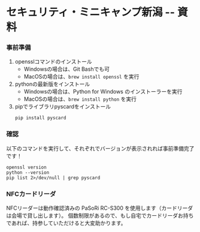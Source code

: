 
# セキュリティ・ミニキャンプ新潟 -- 資料

### 事前準備

1. opensslコマンドのインストール
    - Windowsの場合は、Git Bashでも可
    - MacOSの場合は、`brew install openssl` を実行
3. pythonの最新版をインストール
    - Windowsの場合は、Python for Windows のインストーラーを実行
    - MacOSの場合は、`brew install python` を実行
4. pipでライブラリpyscardをインストール
    ```
    pip install pyscard
    ```

### 確認

以下のコマンドを実行して、それぞれでバージョンが表示されれば事前準備完了です！
```
openssl version
python --version
pip list 2>/dev/null | grep pyscard
```

### NFCカードリーダ
NFCリーダーは動作確認済みの PaSoRi RC-S300 を使用します（カードリーダは会場で貸し出します）。
個数制限があるので、もし自宅でカードリーダお持ちであれば、持参していただけると大変助かります。
